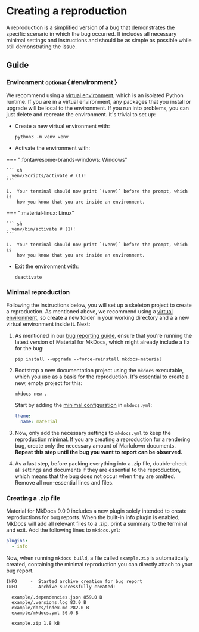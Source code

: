 # Creating a reproduction

A reproduction is a simplified version of a bug that demonstrates the specific 
scenario in which the bug occurred. It includes all necessary minimal settings 
and instructions and should be as simple as possible while still demonstrating 
the issue.

## Guide

### Environment <small>optional</small> { #environment }

We recommend using a [virtual environment], which is an isolated Python runtime.
If you are in a virtual environment, any packages that you install or upgrade
will be local to the environment. If you run into problems, you can
just delete and recreate the environment. It's trivial to set up:

-   Create a new virtual environment with:

    ```
    python3 -m venv venv
    ```

-   Activate the environment with:


=== ":fontawesome-brands-windows: Windows"

    ``` sh
    . venv/Scripts/activate # (1)!
    ```
    
    1.  Your terminal should now print `(venv)` before the prompt, which is
        how you know that you are inside an environment.
        
=== ":material-linux: Linux"

    ``` sh
    . venv/bin/activate # (1)!
    ```

    1.  Your terminal should now print `(venv)` before the prompt, which is
        how you know that you are inside an environment.

-   Exit the environment with:

    ```
    deactivate
    ```

  [virtual environment]: https://realpython.com/what-is-pip/#using-pip-in-a-python-virtual-environment

### Minimal reproduction

Following the instructions below, you will set up a skeleton project to create
a reproduction. As mentioned above, we recommend using a [virtual environment],
so create a new folder in your working directory and a a new virtual environment
inside it. Next:

1.  As mentioned in our [bug reporting guide], ensure that you're running the
    latest version of Material for MkDocs, which might already include a fix for
    the bug:

    ```
    pip install --upgrade --force-reinstall mkdocs-material
    ```

2.  Bootstrap a new documentation project using the `mkdocs` executable,
    which you use as a basis for the reproduction. It's essential to create a
    new, empty project for this:

    ```
    mkdocs new .
    ```

    Start by adding the [minimal configuration] in `mkdocs.yml`:

    ``` yaml
    theme:
      name: material
    ```

3.  Now, only add the necessary settings to `mkdocs.yml` to keep the
    reproduction minimal. If you are creating a reproduction for a rendering
    bug, create only the necessary amount of Markdown documents. __Repeat this
    step until the bug you want to report can be observed.__

4.  As a last step, before packing everything into a .zip file, double-check
    all settings and documents if they are essential to the reproduction, which
    means that the bug does not occur when they are omitted. Remove all
    non-essential lines and files.

  [bug reporting guide]: ../contributing/reporting-a-bug.md#upgrade-to-latest-version
  [minimal configuration]: ../../creating-your-site/#minimal-configuration

### Creating a .zip file

Material for MkDocs 9.0.0 includes a new plugin solely intended to create
reproductions for bug reports. When the built-in info plugin is enabled, MkDocs
will add all relevant files to a .zip, print a summary to the terminal and
exit. Add the following lines to `mkdocs.yml`:

``` yaml
plugins:
  - info
```

Now, when running `mkdocs build`, a file called `example.zip` is automatically
created, containing the minimal reproduction you can directly attach to your bug
report.

```
INFO     -  Started archive creation for bug report
INFO     -  Archive successfully created:

  example/.dependencies.json 859.0 B
  example/.versions.log 83.0 B
  example/docs/index.md 282.0 B
  example/mkdocs.yml 56.0 B

  example.zip 1.8 kB
```
